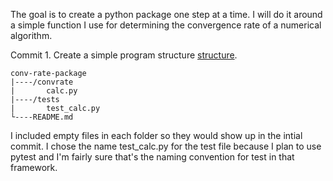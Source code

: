 The goal is to create a python package one step at a time. I will do it around a simple function I use for determining the convergence rate of a numerical algorithm.

Commit 1. Create a simple program structure [structure].

    conv-rate-package
    |----/convrate
    |       calc.py
    |----/tests
    |       test_calc.py
    └----README.md

I included empty files in each folder so they would show up in the intial commit. I chose the name test_calc.py for the test file because I plan to use pytest and I'm fairly sure that's the naming convention for test in that framework.


[structure]: https://docs.python-guide.org/writing/structure/

